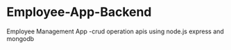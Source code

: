 # Employee-App-Backend
Employee Management App -crud operation apis using node.js express and mongodb
